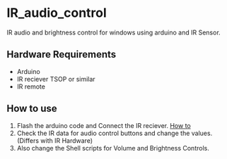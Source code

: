 # IR_audio_control
IR audio and brightness control for windows using arduino and IR Sensor.

## Hardware Requirements
- Arduino
- IR reciever TSOP or similar
- IR remote

## How to use
1. Flash the arduino code and Connect the IR reciever. [How to](http://www.theorycircuit.com/arduino-universal-remote/)
2. Check the IR data for audio control buttons and change the values. (Differs with IR Hardware)
3. Also change the Shell scripts for Volume and Brightness Controls.
